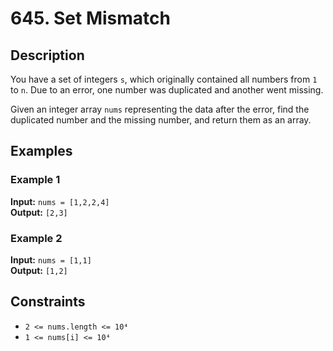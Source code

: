 # 645. Set Mismatch

## Description
You have a set of integers `s`, which originally contained all numbers from `1` to `n`. Due to an error, one number was duplicated and another went missing.

Given an integer array `nums` representing the data after the error, find the duplicated number and the missing number, and return them as an array.

## Examples

### Example 1
**Input:** `nums = [1,2,2,4]`  
**Output:** `[2,3]`

### Example 2
**Input:** `nums = [1,1]`  
**Output:** `[1,2]`

## Constraints
- `2 <= nums.length <= 10⁴`
- `1 <= nums[i] <= 10⁴`
